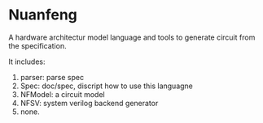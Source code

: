 # Nuanfeng
A hardware architectur model language and tools to generate circuit from the specification.

It includes:

1. parser: parse spec
2. Spec: doc/spec, discript how to use this languagne
3. NFModel: a circuit model
4. NFSV: system verilog backend generator
5. none.
